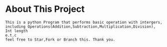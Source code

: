 # About This Project
    This is a python Program that performs basic operation with intergers,
    including Operations(Addition,Subtraction,Multiplication,Division),
    Int length 
    e.t.c
    feel free to Star,Fork or Branch this. Thank you.
